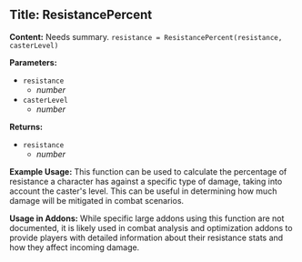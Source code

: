 ## Title: ResistancePercent

**Content:**
Needs summary.
`resistance = ResistancePercent(resistance, casterLevel)`

**Parameters:**
- `resistance`
  - *number*
- `casterLevel`
  - *number*

**Returns:**
- `resistance`
  - *number*

**Example Usage:**
This function can be used to calculate the percentage of resistance a character has against a specific type of damage, taking into account the caster's level. This can be useful in determining how much damage will be mitigated in combat scenarios.

**Usage in Addons:**
While specific large addons using this function are not documented, it is likely used in combat analysis and optimization addons to provide players with detailed information about their resistance stats and how they affect incoming damage.
